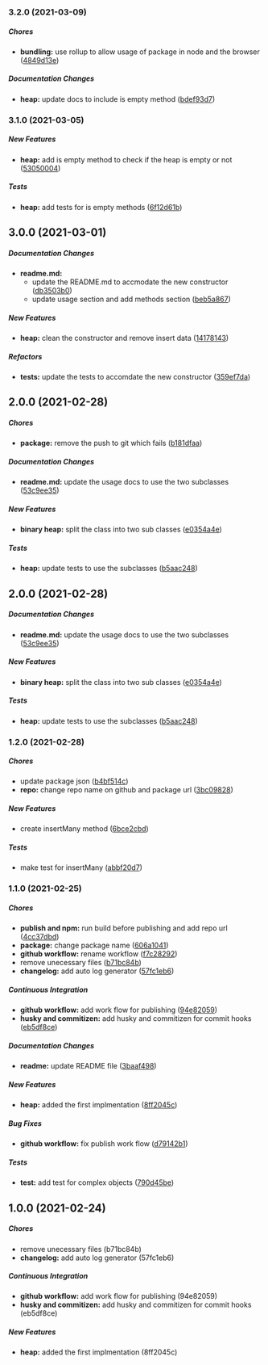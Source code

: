 ### 3.2.0 (2021-03-09)

##### Chores

* **bundling:**  use rollup to allow usage of package in node and the browser ([4849d13e](https://github.com/khaledosama999/binary-heap.js/commit/4849d13e978bc7bc2da30344abb4c6e05fa5acb0))

##### Documentation Changes

* **heap:**  update docs to include is empty method ([bdef93d7](https://github.com/khaledosama999/binary-heap.js/commit/bdef93d73efd80f1bc92024eb0bea0dc4608fbc3))

### 3.1.0 (2021-03-05)

##### New Features

* **heap:**  add is empty method to check if the heap is empty or not ([53050004](https://github.com/khaledosama999/binary-heap.js/commit/53050004eb25ec1a6ea5481c84c7bfb2327120ba))

##### Tests

* **heap:**  add tests for is empty methods ([6f12d61b](https://github.com/khaledosama999/binary-heap.js/commit/6f12d61ba4c3c4ba1272bbc570538544d7bd2144))

## 3.0.0 (2021-03-01)

##### Documentation Changes

* **readme.md:**
  *  update the README.md to accmodate the new constructor ([db3503b0](https://github.com/khaledosama999/binary-heap.js/commit/db3503b0df68db3d2f33779e94620f009082a2ea))
  *  update usage section and add methods section ([beb5a867](https://github.com/khaledosama999/binary-heap.js/commit/beb5a867424775ea6ae1f379770e7e5c4546d43f))

##### New Features

* **heap:**  clean the constructor and remove insert data ([14178143](https://github.com/khaledosama999/binary-heap.js/commit/141781434abe71295b0a832574f9ab6b9423d372))

##### Refactors

* **tests:**  update the tests to accomdate the new constructor ([359ef7da](https://github.com/khaledosama999/binary-heap.js/commit/359ef7dae86c603ca2eb49222cb732481fee65de))

## 2.0.0 (2021-02-28)

##### Chores

* **package:**  remove the push to git which fails ([b181dfaa](https://github.com/khaledosama999/binary-heap.js/commit/b181dfaa4e932fd5ef21ee4e8db5f14d3679d917))

##### Documentation Changes

* **readme.md:**  update the usage docs to use the two subclasses ([53c9ee35](https://github.com/khaledosama999/binary-heap.js/commit/53c9ee351171b74ea5ce07e7eff72a4a738df568))

##### New Features

* **binary heap:**  split the class into two sub classes ([e0354a4e](https://github.com/khaledosama999/binary-heap.js/commit/e0354a4e7ce19601422024b20214f9da3e586751))

##### Tests

* **heap:**  update tests to use the subclasses ([b5aac248](https://github.com/khaledosama999/binary-heap.js/commit/b5aac248ce0aec7a34f3845e211bdb02f85925f0))

## 2.0.0 (2021-02-28)

##### Documentation Changes

* **readme.md:**  update the usage docs to use the two subclasses ([53c9ee35](https://github.com/khaledosama999/binary-heap.js/commit/53c9ee351171b74ea5ce07e7eff72a4a738df568))

##### New Features

* **binary heap:**  split the class into two sub classes ([e0354a4e](https://github.com/khaledosama999/binary-heap.js/commit/e0354a4e7ce19601422024b20214f9da3e586751))

##### Tests

* **heap:**  update tests to use the subclasses ([b5aac248](https://github.com/khaledosama999/binary-heap.js/commit/b5aac248ce0aec7a34f3845e211bdb02f85925f0))

### 1.2.0 (2021-02-28)

##### Chores

*  update package json ([b4bf514c](https://github.com/khaledosama999/binary-heap.js/commit/b4bf514c40c86e4b8c545ec7c4322082023f831e))
* **repo:**  change repo name on github and package url ([3bc09828](https://github.com/khaledosama999/binary-heap.js/commit/3bc09828786b7f71840fb68e5185bc30fb960c9d))

##### New Features

*  create insertMany method ([6bce2cbd](https://github.com/khaledosama999/binary-heap.js/commit/6bce2cbd1ad856ca0583283105ab3efd6689e092))

##### Tests

*  make test for insertMany ([abbf20d7](https://github.com/khaledosama999/binary-heap.js/commit/abbf20d775612589edd35128ceb8a76529d6e87e))

### 1.1.0 (2021-02-25)

##### Chores

* **publish and npm:**  run build before publishing and add repo url ([4cc37dbd](https://github.com/khaledosama999/priority-queue/commit/4cc37dbd5dfa2d7400d311a0704382618f6154b7))
* **package:**  change package name ([606a1041](https://github.com/khaledosama999/priority-queue/commit/606a1041bc88f58c9dce22b283d4004f76570590))
* **github workflow:**  rename workflow ([f7c28292](https://github.com/khaledosama999/priority-queue/commit/f7c28292f43437cd1b4059d197c48aab08d5e885))
*  remove unecessary files ([b71bc84b](https://github.com/khaledosama999/priority-queue/commit/b71bc84baa468775c92e15aaf13afe0202159352))
* **changelog:**  add auto log generator ([57fc1eb6](https://github.com/khaledosama999/priority-queue/commit/57fc1eb61ee8adb935a573092c63e3637d93a590))

##### Continuous Integration

* **github workflow:**  add work flow for publishing ([94e82059](https://github.com/khaledosama999/priority-queue/commit/94e8205934fbd15a691f05742520e7e0f12c2f7c))
* **husky and commitizen:**  add husky and commitizen for commit hooks ([eb5df8ce](https://github.com/khaledosama999/priority-queue/commit/eb5df8ce99684863dc2927d576764eaaeac90d72))

##### Documentation Changes

* **readme:**  update README file ([3baaf498](https://github.com/khaledosama999/priority-queue/commit/3baaf498178895756e3782cecde3c8f8649ed376))

##### New Features

* **heap:**  added the first implmentation ([8ff2045c](https://github.com/khaledosama999/priority-queue/commit/8ff2045ccd3baec526581613beff0535e3a82490))

##### Bug Fixes

* **github workflow:**  fix publish work flow ([d79142b1](https://github.com/khaledosama999/priority-queue/commit/d79142b1f868e01d9a38a0a7780db7da849f033c))

##### Tests

* **test:**  add test for complex objects ([790d45be](https://github.com/khaledosama999/priority-queue/commit/790d45bed7f5b5f46095644326e8a44eee0e7655))

## 1.0.0 (2021-02-24)

##### Chores

*  remove unecessary files (b71bc84b)
* **changelog:**  add auto log generator (57fc1eb6)

##### Continuous Integration

* **github workflow:**  add work flow for publishing (94e82059)
* **husky and commitizen:**  add husky and commitizen for commit hooks (eb5df8ce)

##### New Features

* **heap:**  added the first implmentation (8ff2045c)

